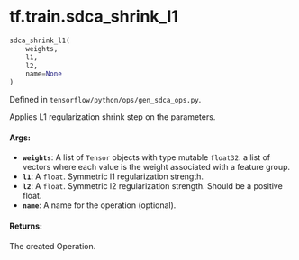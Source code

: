 <div itemscope itemtype="http://developers.google.com/ReferenceObject">
<meta itemprop="name" content="tf.train.sdca_shrink_l1" />
</div>

# tf.train.sdca_shrink_l1

``` python
sdca_shrink_l1(
    weights,
    l1,
    l2,
    name=None
)
```



Defined in `tensorflow/python/ops/gen_sdca_ops.py`.

Applies L1 regularization shrink step on the parameters.

#### Args:

* <b>`weights`</b>: A list of `Tensor` objects with type mutable `float32`.
    a list of vectors where each value is the weight associated with a
    feature group.
* <b>`l1`</b>: A `float`. Symmetric l1 regularization strength.
* <b>`l2`</b>: A `float`.
    Symmetric l2 regularization strength. Should be a positive float.
* <b>`name`</b>: A name for the operation (optional).


#### Returns:

  The created Operation.